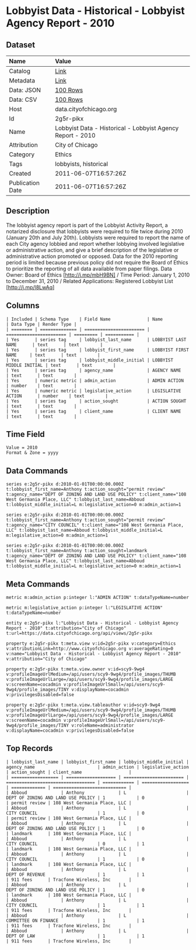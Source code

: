# Lobbyist Data - Historical - Lobbyist Agency Report - 2010

## Dataset

| Name | Value |
| :--- | :---- |
| Catalog | [Link](https://catalog.data.gov/dataset/lobbyist-data-lobbyist-agency-report-2010-70839) |
| Metadata | [Link](https://data.cityofchicago.org/api/views/2g5r-pikx) |
| Data: JSON | [100 Rows](https://data.cityofchicago.org/api/views/2g5r-pikx/rows.json?max_rows=100) |
| Data: CSV | [100 Rows](https://data.cityofchicago.org/api/views/2g5r-pikx/rows.csv?max_rows=100) |
| Host | data.cityofchicago.org |
| Id | 2g5r-pikx |
| Name | Lobbyist Data - Historical - Lobbyist Agency Report - 2010 |
| Attribution | City of Chicago |
| Category | Ethics |
| Tags | lobbyists, historical |
| Created | 2011-06-07T16:57:26Z |
| Publication Date | 2011-06-07T16:57:26Z |

## Description

The lobbyist agency report is part of the Lobbyist Activity Report, a notarized disclosure that lobbyists were required to file twice during 2010 (January 20th and July 20th).
Lobbyists were required to report the name of each City agency lobbied and report whether lobbying involved legislative or administrative action, and give a brief description of the legislative or administrative action promoted or opposed.
Data for the 2010 reporting period is limited because previous policy did not require the Board of Ethics to prioritize the reporting of all data available from paper filings. 
Data Owner:  Board of Ethics 
[http://j.mp/mbH9BN] /
Time Period: January 1, 2010 to December 31, 2010 / 
Related Applications:  Registered Lobbyist List [http://j.mp/l8LwAq]

## Columns

```ls
| Included | Schema Type    | Field Name              | Name                    | Data Type | Render Type |
| ======== | ============== | ======================= | ======================= | ========= | =========== |
| Yes      | series tag     | lobbyist_last_name      | LOBBYIST LAST NAME      | text      | text        |
| Yes      | series tag     | lobbyist_first_name     | LOBBYIST FIRST NAME     | text      | text        |
| Yes      | series tag     | lobbyist_middle_initial | LOBBYIST MIDDLE INITIAL | text      | text        |
| Yes      | series tag     | agency_name             | AGENCY NAME             | text      | text        |
| Yes      | numeric metric | admin_action            | ADMIN ACTION            | number    | text        |
| Yes      | numeric metric | legislative_action      | LEGISLATIVE ACTION      | number    | text        |
| Yes      | series tag     | action_sought           | ACTION SOUGHT           | text      | text        |
| Yes      | series tag     | client_name             | CLIENT NAME             | text      | text        |
```

## Time Field

```ls
Value = 2010
Format & Zone = yyyy
```

## Data Commands

```ls
series e:2g5r-pikx d:2010-01-01T00:00:00.000Z t:lobbyist_first_name=Anthony t:action_sought="permit review" t:agency_name="DEPT OF ZONING AND LAND USE POLICY" t:client_name="108 West Germania Place, LLC" t:lobbyist_last_name=Abboud t:lobbyist_middle_initial=L m:legislative_action=0 m:admin_action=1

series e:2g5r-pikx d:2010-01-01T00:00:00.000Z t:lobbyist_first_name=Anthony t:action_sought="permit review" t:agency_name="CITY COUNCIL" t:client_name="108 West Germania Place, LLC" t:lobbyist_last_name=Abboud t:lobbyist_middle_initial=L m:legislative_action=0 m:admin_action=1

series e:2g5r-pikx d:2010-01-01T00:00:00.000Z t:lobbyist_first_name=Anthony t:action_sought=landmark t:agency_name="DEPT OF ZONING AND LAND USE POLICY" t:client_name="108 West Germania Place, LLC" t:lobbyist_last_name=Abboud t:lobbyist_middle_initial=L m:legislative_action=0 m:admin_action=1
```

## Meta Commands

```ls
metric m:admin_action p:integer l:"ADMIN ACTION" t:dataTypeName=number

metric m:legislative_action p:integer l:"LEGISLATIVE ACTION" t:dataTypeName=number

entity e:2g5r-pikx l:"Lobbyist Data - Historical - Lobbyist Agency Report - 2010" t:attribution="City of Chicago" t:url=https://data.cityofchicago.org/api/views/2g5r-pikx

property e:2g5r-pikx t:meta.view v:id=2g5r-pikx v:category=Ethics v:attributionLink=http://www.cityofchicago.org v:averageRating=0 v:name="Lobbyist Data - Historical - Lobbyist Agency Report - 2010" v:attribution="City of Chicago"

property e:2g5r-pikx t:meta.view.owner v:id=scy9-9wg4 v:profileImageUrlMedium=/api/users/scy9-9wg4/profile_images/THUMB v:profileImageUrlLarge=/api/users/scy9-9wg4/profile_images/LARGE v:screenName=cocadmin v:profileImageUrlSmall=/api/users/scy9-9wg4/profile_images/TINY v:displayName=cocadmin v:privilegesDisabled=false

property e:2g5r-pikx t:meta.view.tableauthor v:id=scy9-9wg4 v:profileImageUrlMedium=/api/users/scy9-9wg4/profile_images/THUMB v:profileImageUrlLarge=/api/users/scy9-9wg4/profile_images/LARGE v:screenName=cocadmin v:profileImageUrlSmall=/api/users/scy9-9wg4/profile_images/TINY v:roleName=administrator v:displayName=cocadmin v:privilegesDisabled=false
```

## Top Records

```ls
| lobbyist_last_name | lobbyist_first_name | lobbyist_middle_initial | agency_name                        | admin_action | legislative_action | action_sought | client_name                  | 
| ================== | =================== | ======================= | ================================== | ============ | ================== | ============= | ============================ | 
| Abboud             | Anthony             | L                       | DEPT OF ZONING AND LAND USE POLICY | 1            | 0                  | permit review | 108 West Germania Place, LLC | 
| Abboud             | Anthony             | L                       | CITY COUNCIL                       | 1            | 0                  | permit review | 108 West Germania Place, LLC | 
| Abboud             | Anthony             | L                       | DEPT OF ZONING AND LAND USE POLICY | 1            | 0                  | landmark      | 108 West Germania Place, LLC | 
| Abboud             | Anthony             | L                       | CITY COUNCIL                       | 0            | 1                  | landmark      | 108 West Germania Place, LLC | 
| Abboud             | Anthony             | L                       | CITY COUNCIL                       | 1            | 0                  | landmark      | 108 West Germania Place, LLC | 
| Abboud             | Anthony             | L                       | DEPT OF REVENUE                    | 1            | 1                  | 911 fees      | Tracfone Wireless, Inc       | 
| Abboud             | Anthony             | L                       | DEPT OF ZONING AND LAND USE POLICY | 1            | 0                  | landmark      | 108 West Germania Place, LLC | 
| Abboud             | Anthony             | L                       | CITY COUNCIL                       | 1            | 1                  | 911 fees      | Tracfone Wireless, Inc       | 
| Abboud             | Anthony             | L                       | COMMITTEE ON FINANCE               | 1            | 1                  | 911 fees      | Tracfone Wireless, Inc       | 
| Abboud             | Anthony             | L                       | DEPT OF LAW                        | 1            | 1                  | 911 fees      | Tracfone Wireless, Inc       | 
```